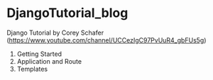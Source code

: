 # DjangoTutorial_blog
Django Tutorial by Corey Schafer (https://www.youtube.com/channel/UCCezIgC97PvUuR4_gbFUs5g)

1. Getting Started
2. Application and Route
3. Templates